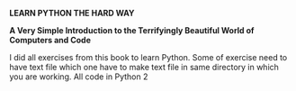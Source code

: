 **LEARN PYTHON THE HARD WAY**

**A Very Simple Introduction to the Terrifyingly Beautiful World of Computers and Code**

I did all exercises from this book to learn Python. Some of exercise need to have text file which one have to make text file in same directory in which you are working. All code in Python 2
